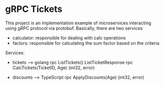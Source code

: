 # gRPC Tickets

This project is an implementation example of microservices interacting using gRPC protocol via protobuf.
Basically, there are two services

- calculator: responsible for dealing with calc operations 
- factors: responsible for calculating the sum factor based on the criteria

Services:

- tickets --> golang 
    rpc ListTickets() ListTicketResponse
    rpc CalcTickets(TicketID, Age) (int32, error)

- discounts --> TypeScript
    rpc ApplyDiscounts(Age) (int32, error)